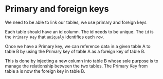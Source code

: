 # Primary and foreign keys

We need to be able to link our tables, we use primary and foreign keys

Each table should have an id column. The id needs to be unique. The `id` is the `Primary Key` that `uniquely` identifies each `row`.

Once we have a Primary key, we can reference data in a given table A to table B by using the Primary key of table A as a foreign key of table B.

This is done by injecting a new column into table B whose sole purpose is to manage the relationship between the two tables. The Primary Key from table a is now the foreign key in table B.
